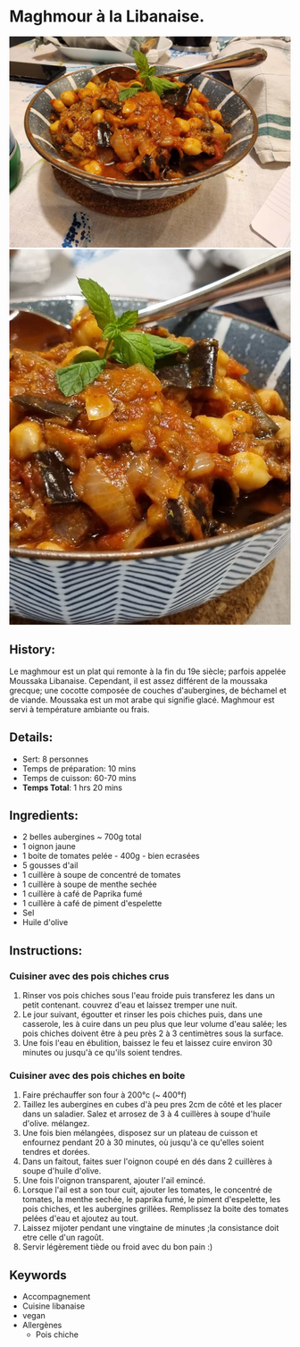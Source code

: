 # Maghmour à la Libanaise.

![Maghmour à la Libanaise](https://github.com/anamorph/recettes/blob/main/photos/fr-accompagnement-maghmour_a_la_libanaise-01.jpg?raw=true)  
![Maghmour à la Libanaise](https://github.com/anamorph/recettes/blob/main/photos/fr-accompagnement-maghmour_a_la_libanaise-02.jpg?raw=true)  

## History:
Le maghmour est un plat qui remonte à la fin du 19e siècle; parfois appelée Moussaka Libanaise. Cependant, il est assez différent de la moussaka grecque; une cocotte composée de couches d'aubergines, de béchamel et de viande. Moussaka est un mot arabe qui signifie glacé. Maghmour est servi à température ambiante ou frais.

## Details:
* Sert: 8 personnes
* Temps de préparation: 10 mins
* Temps de cuisson: 60-70 mins
* **Temps Total**: 1 hrs 20 mins

## Ingredients:
* 2 belles aubergines ~ 700g total
* 1 oignon jaune
* 1 boite de tomates pelée - 400g - bien ecrasées
* 5 gousses d'ail
* 1 cuillère à soupe de concentré de tomates
* 1 cuillère à soupe de menthe sechée
* 1 cuillère à café de Paprika fumé
* 1 cuillère à café de piment d'espelette
* Sel
* Huile d'olive

## Instructions:
### Cuisiner avec des pois chiches crus
1. Rinser vos pois chiches sous l'eau froide puis transferez les dans un petit contenant. couvrez d'eau et laissez tremper une nuit.
1. Le jour suivant, égoutter et rinser les pois chiches puis, dans une casserole, les à cuire dans un peu plus que leur volume d'eau salée; les pois chiches doivent être à peu près 2 à 3 centimètres sous la surface.
1. Une fois l'eau en ébulition, baissez le feu et laissez cuire environ 30 minutes ou jusqu'à ce qu'ils soient tendres.

### Cuisiner avec des pois chiches en boite
1. Faire préchauffer son four à 200°c (~ 400°f)
1. Taillez les aubergines en cubes d'à peu pres 2cm de côté et les placer dans un saladier. Salez et arrosez de 3 à 4 cuillères à soupe d'huile d'olive. mélangez.
1. Une fois bien mélangées, disposez sur un plateau de cuisson et enfournez pendant 20 à 30 minutes, où jusqu'à ce qu'elles soient tendres et dorées.
1. Dans un faitout, faites suer l'oignon coupé en dés dans 2 cuillères à soupe d'huile d'olive.
1. Une fois l'oignon transparent, ajouter l'ail emincé.
1. Lorsque l'ail est a son tour cuit, ajouter les tomates, le concentré de tomates, la menthe sechée, le paprika fumé, le piment d'espelette, les pois chiches, et les aubergines grillées. Remplissez la boite des tomates pelées d'eau et ajoutez au tout.
1. Laissez mijoter pendant une vingtaine de minutes ;la consistance doit etre celle d'un ragoût.
1. Servir légèrement tiède ou froid avec du bon pain :)

## Keywords
* Accompagnement
* Cuisine libanaise
* vegan
* Allergènes
  * Pois chiche